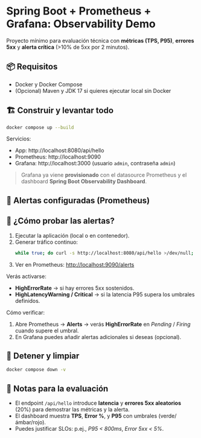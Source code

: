 # Spring Boot + Prometheus + Grafana: Observability Demo

Proyecto mínimo para evaluación técnica con **métricas (TPS, P95)**, **errores 5xx** y **alerta crítica** (>10% de 5xx por 2 minutos).

## 📦 Requisitos
- Docker y Docker Compose
- (Opcional) Maven y JDK 17 si quieres ejecutar local sin Docker

## 🏗️ Construir y levantar todo
```bash
docker compose up --build
```
Servicios:
- App: http://localhost:8080/api/hello
- Prometheus: http://localhost:9090
- Grafana: http://localhost:3000  (usuario `admin`, contraseña `admin`)

> Grafana ya viene **provisionado** con el datasource Prometheus y el dashboard
**Spring Boot Observability Dashboard**.


## 🚨 Alertas configuradas (Prometheus)

## 🔎 ¿Cómo probar las alertas?

1. Ejecutar la aplicación (local o en contenedor).
2. Generar tráfico continuo:
   ```bash
   while true; do curl -s http://localhost:8080/api/hello >/dev/null; done
   ```
3. Ver en Prometheus: [http://localhost:9090/alerts](http://localhost:9090/alerts)

Verás activarse:
- **HighErrorRate** → si hay errores 5xx sostenidos.
- **HighLatencyWarning / Critical** → si la latencia P95 supera los umbrales definidos.

Cómo verificar:
1. Abre Prometheus → **Alerts** → verás **HighErrorRate** en *Pending* / *Firing* cuando supere el umbral.
2. En Grafana puedes añadir alertas adicionales si deseas (opcional).


## 🧹 Detener y limpiar
```bash
docker compose down -v
```

## 📝 Notas para la evaluación
- El endpoint `/api/hello` introduce **latencia** y **errores 5xx aleatorios** (20%) para demostrar las métricas y la alerta.
- El dashboard muestra **TPS**, **Error %**, y **P95** con umbrales (verde/ámbar/rojo).
- Puedes justificar SLOs: p.ej., *P95 < 800ms*, *Error 5xx < 5%*.
